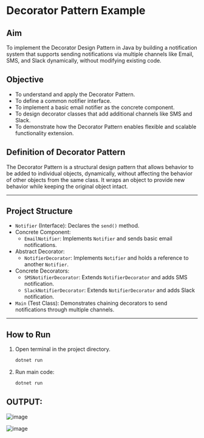 # Decorator Pattern Example

## Aim
To implement the Decorator Design Pattern in Java by building a notification system that supports sending notifications via multiple channels like Email, SMS, and Slack dynamically, without modifying existing code.

## Objective
- To understand and apply the Decorator Pattern.
- To define a common notifier interface.
- To implement a basic email notifier as the concrete component.
- To design decorator classes that add additional channels like SMS and Slack.
- To demonstrate how the Decorator Pattern enables flexible and scalable functionality extension.

## Definition of Decorator Pattern
The Decorator Pattern is a structural design pattern that allows behavior to be added to individual objects, dynamically, without affecting the behavior of other objects from the same class. It wraps an object to provide new behavior while keeping the original object intact.

---

## Project Structure
- `Notifier` (Interface): Declares the `send()` method.
- Concrete Component:
  - `EmailNotifier`: Implements `Notifier` and sends basic email notifications.
- Abstract Decorator:
  - `NotifierDecorator`: Implements `Notifier` and holds a reference to another `Notifier`.
- Concrete Decorators:
  - `SMSNotifierDecorator`: Extends `NotifierDecorator` and adds SMS notification.
  - `SlackNotifierDecorator`: Extends `NotifierDecorator` and adds Slack notification.
- `Main` (Test Class): Demonstrates chaining decorators to send notifications through multiple channels.

---

## How to Run

1. Open terminal in the project directory.
   ```bash
   dotnet run


2. Run main code:
   ```bash
   dotnet run

## OUTPUT:
![image](https://github.com/user-attachments/assets/f2623e11-fac6-44da-a15c-a821a80dbaae)

![image](https://github.com/user-attachments/assets/4f34cc42-c4a5-48ae-b6fa-c60ef758cabd)




